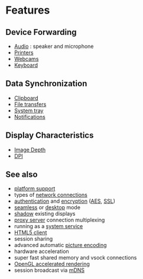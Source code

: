 # Features

## Device Forwarding
* [Audio](./Audio.md) : speaker and microphone
* [Printers](./Printing.md)
* [Webcams](./Webcam.md)
* [Keyboard](./Keyboard.md)

## Data Synchronization
* [Clipboard](./Clipboard.md)
* [File transfers](./File-Transfers.md)
* [System tray](./System-Tray.md)
* [Notifications](./Notifications.md)

## Display Characteristics
* [Image Depth](./Image-Depth.md)
* [DPI](./DPI.md)


## See also
* [platform support](https://github.com/Xpra-org/xpra/wiki/Platforms)
* types of [network connections](../Network/README.md)
* [authentication](../Usage/Authentication.md) and [encryption](../Network/Encryption.md) ([AES](../Network/AES.md), [SSL](../Network/SSL.md))
* [seamless](../Usage/Seamless.md) or [desktop](../Usage/Start-Desktop.md) mode
* [shadow](../Usage/Shadow-Server.md) existing displays
* [proxy server](../Usage/Proxy-Server.md) connection multiplexing
* running as a [system service](../Usage/Service.md)
* [HTML5 client](https://github.com/Xpra-org/xpra-html5)
* session sharing
* advanced automatic [picture encoding](../Usage/Encodings.md)
* hardware acceleration
* super fast shared memory and vsock connections
* [OpenGL accelerated rendering](../Usage/Client-OpenGL.md)
* session broadcast via [mDNS](../Network/Multicast-DNS.md)
